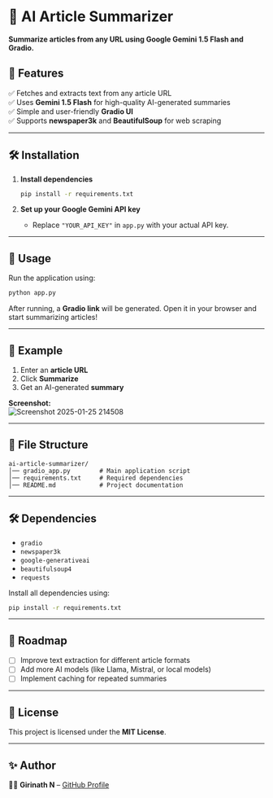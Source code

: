 # 📰 AI Article Summarizer  

**Summarize articles from any URL using Google Gemini 1.5 Flash and Gradio.**  

## 🚀 Features  
✅ Fetches and extracts text from any article URL  
✅ Uses **Gemini 1.5 Flash** for high-quality AI-generated summaries  
✅ Simple and user-friendly **Gradio UI**  
✅ Supports **newspaper3k** and **BeautifulSoup** for web scraping  

---

## 🛠️ Installation  

1. **Install dependencies**  
   ```bash
   pip install -r requirements.txt
   ```

2. **Set up your Google Gemini API key**  
   - Replace `"YOUR_API_KEY"` in `app.py` with your actual API key.

---

## 🎯 Usage  

Run the application using:  
```bash
python app.py
```

After running, a **Gradio link** will be generated. Open it in your browser and start summarizing articles!  

---

## 📝 Example  

1. Enter an **article URL**  
2. Click **Summarize**  
3. Get an AI-generated **summary**  

**Screenshot:**  
 ![Screenshot 2025-01-25 214508](https://github.com/user-attachments/assets/dd4764f9-db0a-47da-9162-85ecc4dfc97c)

---

## 📂 File Structure  
```
ai-article-summarizer/
│── gradio_app.py        # Main application script
│── requirements.txt     # Required dependencies
│── README.md            # Project documentation
```

---

## 🛠 Dependencies  
- `gradio`
- `newspaper3k`
- `google-generativeai`
- `beautifulsoup4`
- `requests`

Install all dependencies using:  
```bash
pip install -r requirements.txt
```

---

## 📌 Roadmap

- [ ] Improve text extraction for different article formats  
- [ ] Add more AI models (like Llama, Mistral, or local models)  
- [ ] Implement caching for repeated summaries  

---

## 📜 License  
This project is licensed under the **MIT License**.  

---

## ✨ Author  
👨‍💻 **Girinath N** – [GitHub Profile](https://github.com/GirinathN)  
